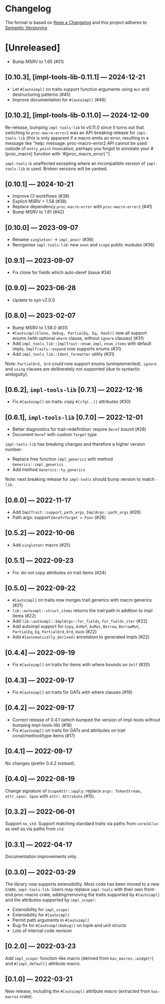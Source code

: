 # Changelog
The format is based on [Keep a Changelog](http://keepachangelog.com/en/1.0.0/)
and this project adheres to [Semantic Versioning](https://semver.org/spec/v2.0.0.html).

# [Unreleased]

-   Bump MSRV to 1.65 (#51)

## [0.10.3], [impl-tools-lib-0.11.1] — 2024-12-21

-   Let `#[autoimpl]` on traits support function arguments using `mut` and destructuring patterns (#45)
-   Improve documentation for `#[autoimpl]` (#46)

## [0.10.2], [impl-tools-lib-0.11.0] — 2024-12-09

Re-release, bumping `impl-tools-lib` to v0.11.0 since it turns out that switching to `proc-macro-error2` was an API-breaking release for `impl-tools-lib` (this is only apparent if a macro emits an error, resulting in a message like "help: message: proc-macro-error2 API cannot be used outside of `entry_point` invocation, perhaps you forgot to annotate your #[proc_macro] function with `#[proc_macro_error]
").

`impl-tools` is unaffected excepting where an incompatible version of `impl-tools-lib` is used. Broken versions will be yanked.

## [0.10.1] — 2024-10-21

-   Improve CI workflows (#38)
-   Explicit MSRV = 1.58 (#38)
-   Replace dependency `proc-macro-error` with `proc-macro-error2` (#41)
-   Bump MSRV to 1.61 (#42)

## [0.10.0] — 2023-09-07

-   Rename `singleton!` → `impl_anon!` (#36)
-   Reorganise `impl-tools-lib`: new `anon` and `scope` public modules (#36)

## [0.9.1] — 2023-09-07

-   Fix clone for fields which auto-deref (issue #34)

## [0.9.0] — 2023-06-28

-   Update to syn v2.0.0

## [0.8.0] — 2023-02-07

-   Bump MSRV to 1.58.0 (#31)
-   `#[autoimpl(Clone, Debug, PartialEq, Eq, Hash)]` now all support enums
    (with optional `where` clause, without `ignore` clauses) (#31)
-   Add `impl_tools_lib::ImplTrait::enum_impl`, `enum_items` with default impls;
    `ImplTraits::expand` now supports enums (#31)
-   Add `impl_tools_lib::Ident_formatter` utility (#31)

Note: `PartialOrd, Ord` *could* now support enums (unimplemented). `ignore` and
`using` clauses are deliberately not supported (due to syntactic ambiguity).

## [0.6.2], `impl-tools-lib` [0.7.1] — 2022-12-16

-   Fix `#[autoimpl]` on traits: copy `#[cfg(..)]` attributes (#30)

## [0.6.1], `impl-tools-lib` [0.7.0] — 2022-12-01

-   Better diagnostics for trait-redefinition: require `Deref` bound (#28)
-   Document `Deref` with custom `Target` type

`impl-tools-lib` has breaking changes and therefore a higher version number:

-   Replace free function `impl_generics` with method `Generics::impl_generics`
-   Add method `Generics::ty_generics`

Note: next breaking release for `impl-tools` should bump version to match `-lib`.

## [0.6.0] — 2022-11-17

-   Add `ImplTrait::support_path_args`, `ImplArgs::path_args` (#26)
-   Path args: support `Deref<Target = Foo>` (#26)

## [0.5.2] — 2022-10-06

-   Add `singleton!` macro (#25)

## [0.5.1] — 2022-09-23

-   Fix: do not copy attributes on trait items (#24)

## [0.5.0] — 2022-09-22

-   `#[autoimpl]` on traits now merges trait generics with macro generics (#21)
-   `lib::autoimpl::struct_items` returns the trait path in addition to impl items (#22)
-   Add `lib::autoimpl::ImplArgs::for_fields`, `for_fields_iter` (#22)
-   Add autoimpl support for `Copy`, `AsRef`, `AsMut`, `Borrow`, `BorrowMut`,
    `PartialEq`, `Eq`, `PartialOrd`, `Ord`, `Hash` (#22)
-   Add `#[automatically_derived]` annotation to generated impls (#22)

## [0.4.4] — 2022-09-19

-   Fix `#[autoimpl]` on traits for items with where bounds on `Self` (#20)

## [0.4.3] — 2022-09-17

-   Fix `#[autoimpl]` on traits for GATs with where clauses (#19)

## [0.4.2] — 2022-09-17

-   Correct release of 0.4.1 (which bumped the version of impl-tools without
    bumping impl-tools-lib) (#18)
-   Fix `#[autoimpl]` on traits for GATs and attributes on trait const/method/type items (#17)

## [0.4.1] — 2022-09-17

No changes (prefer 0.4.2 instead).

## [0.4.0] — 2022-08-19

Change signature of `ScopeAttr::apply`: replace `args: TokenStream, attr_span: Span`
with `attr: Attribute` (#15).

## [0.3.2] — 2022-06-01

Support `no_std`. Support matching standard traits via paths from `core`/`alloc`
as well as via paths from `std`.

## [0.3.1] — 2022-04-17

Documentation improvements only.

## [0.3.0] — 2022-03-29

The library now supports extensibility. Most code has been moved to a new crate,
`impl-tools-lib`. Users may replace `impl-tools` with their own front-end
proc-macro crate, adding/removing the traits supported by `#[autoimpl]` and the
attributes supported by `impl_scope!`.

-   Extensibility for `impl_scope!`
-   Extensibility for `#[autoimpl]`
-   Permit path arguments in `#[autoimpl]`
-   Bug-fix for `#[autoimpl(Debug)]` on tuple and unit structs
-   Lots of internal code revision

## [0.2.0] — 2022-03-23

Add `impl_scope!` function-like macro (derived from `kas_macros::widget!`) and
`#[impl_default]` attribute macro.

## [0.1.0] — 2022-03-21

New release, including the `#[autoimpl]` attribute macro (extracted from
`kas-macros` crate).
